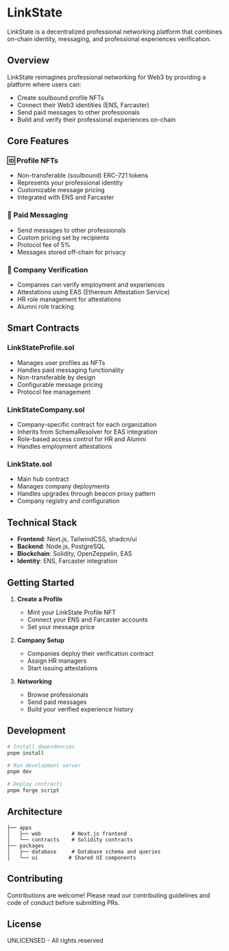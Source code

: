 # LinkState

LinkState is a decentralized professional networking platform that combines on-chain identity, messaging, and professional experiences verification.

## Overview

LinkState reimagines professional networking for Web3 by providing a platform where users can:
- Create soulbound profile NFTs
- Connect their Web3 identities (ENS, Farcaster)
- Send paid messages to other professionals
- Build and verify their professional experiences on-chain

## Core Features

### 🆔 Profile NFTs
- Non-transferable (soulbound) ERC-721 tokens
- Represents your professional identity
- Customizable message pricing
- Integrated with ENS and Farcaster

### 💬 Paid Messaging
- Send messages to other professionals
- Custom pricing set by recipients
- Protocol fee of 5%
- Messages stored off-chain for privacy

### 🏢 Company Verification
- Companies can verify employment and experiences
- Attestations using EAS (Ethereum Attestation Service)
- HR role management for attestations
- Alumni role tracking

## Smart Contracts

### LinkStateProfile.sol
- Manages user profiles as NFTs
- Handles paid messaging functionality
- Non-transferable by design
- Configurable message pricing
- Protocol fee management

### LinkStateCompany.sol
- Company-specific contract for each organization
- Inherits from SchemaResolver for EAS integration
- Role-based access control for HR and Alumni
- Handles employment attestations

### LinkState.sol
- Main hub contract
- Manages company deployments
- Handles upgrades through beacon proxy pattern
- Company registry and configuration

## Technical Stack

- **Frontend**: Next.js, TailwindCSS, shadcn/ui
- **Backend**: Node.js, PostgreSQL
- **Blockchain**: Solidity, OpenZeppelin, EAS
- **Identity**: ENS, Farcaster integration

## Getting Started

1. **Create a Profile**
   - Mint your LinkState Profile NFT
   - Connect your ENS and Farcaster accounts
   - Set your message price

2. **Company Setup**
   - Companies deploy their verification contract
   - Assign HR managers
   - Start issuing attestations

3. **Networking**
   - Browse professionals
   - Send paid messages
   - Build your verified experience history

## Development

```bash
# Install dependencies
pnpm install

# Run development server
pnpm dev

# Deploy contracts
pnpm forge script
```

## Architecture

```
├── apps
│   ├── web          # Next.js frontend
│   └── contracts    # Solidity contracts
├── packages
│   ├── database     # Database schema and queries
│   └── ui          # Shared UI components
```

## Contributing

Contributions are welcome! Please read our contributing guidelines and code of conduct before submitting PRs.

## License

UNLICENSED - All rights reserved

